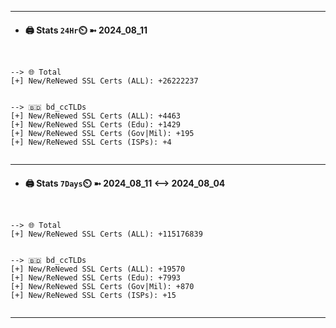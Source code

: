 

---
- #### 🖨️ **Stats** `24Hr`⏲️ ➼ 2024_08_11
```console


--> 🌐 Total
[+] New/ReNewed SSL Certs (ALL): +26222237


--> 🇧🇩 bd_ccTLDs
[+] New/ReNewed SSL Certs (ALL): +4463
[+] New/ReNewed SSL Certs (Edu): +1429
[+] New/ReNewed SSL Certs (Gov|Mil): +195
[+] New/ReNewed SSL Certs (ISPs): +4


```

---
- #### 🖨️ **Stats** `7Days`⏲️ ➼ 2024_08_11 <--> 2024_08_04
```console


--> 🌐 Total
[+] New/ReNewed SSL Certs (ALL): +115176839


--> 🇧🇩 bd_ccTLDs
[+] New/ReNewed SSL Certs (ALL): +19570
[+] New/ReNewed SSL Certs (Edu): +7993
[+] New/ReNewed SSL Certs (Gov|Mil): +870
[+] New/ReNewed SSL Certs (ISPs): +15


```

---

